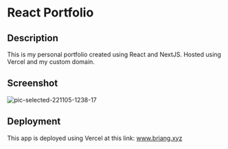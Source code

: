 # React Portfolio

## Description

This is my personal portfolio created using React and NextJS. Hosted using Vercel and my custom domain.

## Screenshot

![pic-selected-221105-1238-17](https://user-images.githubusercontent.com/39035211/200131355-17861f86-477b-4eae-94d3-e3db94166f73.png)

## Deployment

This app is deployed using Vercel at this link: www.briang.xyz
